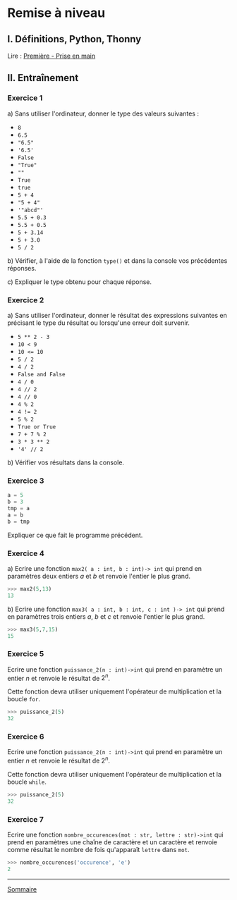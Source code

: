 # Remise à niveau

## I. Définitions, Python, Thonny

Lire : [Première - Prise en main](./../../première/Prise_en_main/Prise_en_main.md)

## II. Entraînement

### Exercice 1

a) Sans utiliser l'ordinateur, donner le type des valeurs suivantes :

- `8`
- `6.5`
- `"6.5"`
- `'6.5'`
- `False`
- `"True"`
- `""`
- `True`
- `true`
- `5 + 4`
- `"5 + 4"`
- `'"abcd"'`
- `5.5 + 0.3`
- `5.5 + 0.5`
- `5 + 3.14`
- `5 + 3.0`
- `5 / 2`

b) Vérifier, à l'aide de la fonction `type()` et dans la console vos précédentes réponses.

c) Expliquer le type obtenu pour chaque réponse.

### Exercice 2

a) Sans utiliser l'ordinateur, donner le résultat des expressions suivantes en précisant le type du résultat ou lorsqu'une erreur doit survenir.

- `5 ** 2 - 3`
- `10 < 9`
- `10 <= 10`
- `5 / 2`
- `4 / 2`
- `False and False`
- `4 / 0`
- `4 // 2`
- `4 // 0`
- `4 % 2`
- `4 != 2`
- `5 % 2`
- `True or True`
- `7 + 7 % 2`
- `3 * 3 ** 2`
- `'4' // 2`

b) Vérifier vos résultats dans la console.

### Exercice 3

```python
a = 5
b = 3
tmp = a
a = b
b = tmp
```

Expliquer ce que fait le programme précédent.

### Exercice 4

a) Ecrire une fonction ``max2( a : int, b : int)-> int`` qui prend en paramètres deux entiers $a$ et $b$ et renvoie l'entier le plus grand.

```python
>>> max2(5,13)
13
```

b) Ecrire une fonction ``max3( a : int, b : int, c : int )-> int`` qui prend en paramètres trois entiers $a$, $b$ et $c$ et renvoie l'entier le plus grand.

```python
>>> max3(5,7,15)
15
```

### Exercice 5

Ecrire une fonction `puissance_2(n : int)->int` qui prend en paramètre un entier $n$ et renvoie le résultat de $2^n$.

Cette fonction devra utiliser uniquement l'opérateur de multiplication et la boucle `for`.

```python
>>> puissance_2(5)
32
```

### Exercice 6

Ecrire une fonction `puissance_2(n : int)->int` qui prend en paramètre un entier $n$ et renvoie le résultat de $2^n$.

Cette fonction devra utiliser uniquement l'opérateur de multiplication et la boucle `while`.

```python
>>> puissance_2(5)
32
```

### Exercice 7

Ecrire une fonction `nombre_occurences(mot : str, lettre : str)->int` qui prend en paramètres une chaîne de caractère et un caractère et renvoie comme résultat le nombre de fois qu'apparaît `lettre` dans `mot`.

```python
>>> nombre_occurences('occurence', 'e')
2
```

_______________

[Sommaire](./../../terminale/)